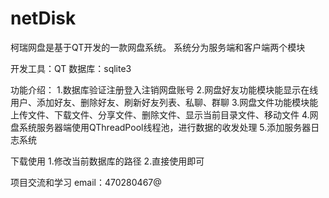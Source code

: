 # netDisk
柯瑞网盘是基于QT开发的一款网盘系统。
系统分为服务端和客户端两个模块

开发工具：QT
数据库：sqlite3

功能介绍：
1.数据库验证注册登入注销网盘账号
2.网盘好友功能模块能显示在线用户、添加好友、删除好友、刷新好友列表、私聊、群聊
3.网盘文件功能模块能上传文件、下载文件、分享文件、删除文件、显示当前目录文件、移动文件
4.网盘系统服务器端使用QThreadPool线程池，进行数据的收发处理
5.添加服务器日志系统

下载使用
1.修改当前数据库的路径
2.直接使用即可

项目交流和学习
email：470280467@
